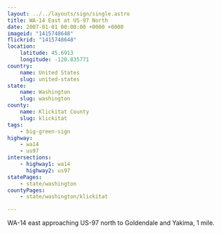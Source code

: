 ```yaml
---
layout: ../../layouts/sign/single.astro
title: WA-14 East at US-97 North
date: 2007-01-01 00:00:00 +0000 +0000
imageid: "1415748648"
flickrid: "1415748648"
location:
    latitude: 45.6913
    longitude: -120.835771
country:
    name: United States
    slug: united-states
state:
    name: Washington
    slug: washington
county:
    name: Klickitat County
    slug: klickitat
tags:
    - big-green-sign
highway:
    - wa14
    - us97
intersections:
    - highway1: wa14
      highway2: us97
statePages:
    - state/washington
countyPages:
    - state/washington/klickitat

---
```

WA-14 east approaching US-97 north to Goldendale and Yakima, 1 mile.